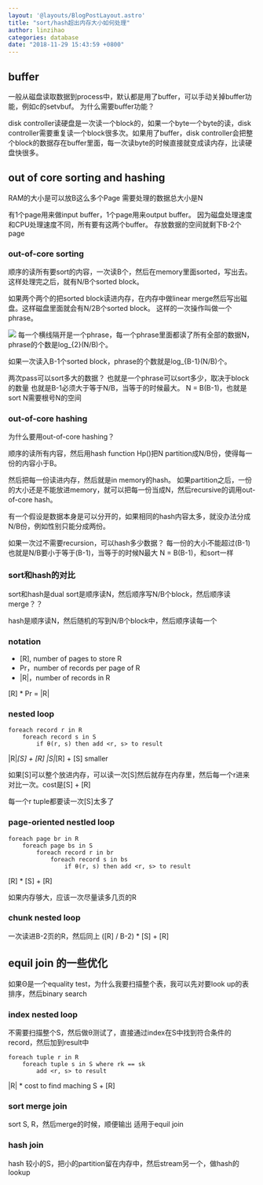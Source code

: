 ```yaml
---
layout: '@layouts/BlogPostLayout.astro'
title: "sort/hash超出内存大小如何处理"
author: linzihao
categories: database
date: "2018-11-29 15:43:59 +0800"
---
```


## buffer
一般从磁盘读取数据到process中，默认都是用了buffer，可以手动关掉buffer功能，例如c的setvbuf。
为什么需要buffer功能？

disk controller读硬盘是一次读一个block的，如果一个byte一个byte的读，disk controller需要重复读一个block很多次。如果用了buffer，disk controller会把整个block的数据存在buffer里面，每一次读byte的时候直接就变成读内存，比读硬盘快很多。

## out of core sorting and hashing
RAM的大小是可以放B这么多个Page
需要处理的数据总大小是N

有1个page用来做input buffer，1个page用来output buffer。
因为磁盘处理速度和CPU处理速度不同，所有要有这两个buffer。
存放数据的空间就剩下B-2个page

### out-of-core sorting
顺序的读所有要sort的内容，一次读B个，然后在memory里面sorted，写出去。
这样处理完之后，就有N/B个sorted block。

如果两个两个的把sorted block读进内存，在内存中做linear merge然后写出磁盘。这样磁盘里面就会有N/2B个sorted block。
这样的一次操作叫做一个phrase。

![](https://i.imgur.com/jWiKLKd.png)
每一个横线隔开是一个phrase，每一个phrase里面都读了所有全部的数据N，phrase的个数是log_{2}(N/B)个。

如果一次读入B-1个sorted block，phrase的个数就是log_{B-1}(N/B)个。

两次pass可以sort多大的数据？
也就是一个phrase可以sort多少，取决于block的数量
也就是B-1必须大于等于N/B，当等于的时候最大。
N = B(B-1)，也就是sort N需要根号N的空间


### out-of-core hashing
为什么要用out-of-core hashing？


顺序的读所有内容，然后用hash function Hp()把N partition成N/B份，使得每一份的内容小于B。

然后把每一份读进内存，然后就是in memory的hash。
如果partition之后，一份的大小还是不能放进memory，就可以把每一份当成N，然后recursive的调用out-of-core hash。

有一个假设是数据本身是可以分开的，如果相同的hash内容太多，就没办法分成N/B份，例如性别只能分成两份。

如果一次过不需要recursion，可以hash多少数据？
每一份的大小不能超过(B-1)
也就是N/B要小于等于(B-1)，当等于的时候N最大
N = B(B-1)，和sort一样


### sort和hash的对比
sort和hash是dual
sort是顺序读N，然后顺序写N/B个block，然后顺序读merge？？

hash是顺序读N，然后随机的写到N/B个block中，然后顺序读每一个


### notation
- [R], number of pages to store R
- Pr，number of records per page of R
- |R|，number of records in R

[R] * Pr = |R|

### nested loop
```
foreach record r in R
	foreach record s in S
		if θ(r, s) then add <r, s> to result
```
|R|*[S] + [R]
|S|*[R] + [S] smaller

如果[S]可以整个放进内存，可以读一次[S]然后就存在内存里，然后每一个r进来对比一次。cost是[S] + [R]

每一个r tuple都要读一次[S]太多了

### page-oriented nestled loop
```
foreach page br in R
	foreach page bs in S
		foreach record r in br
			foreach record s in bs
				if θ(r, s) then add <r, s> to result
```
[R] * [S] + [R]

如果内存够大，应该一次尽量读多几页的R

### chunk nested loop
一次读进B-2页的R，然后同上
([R] / B-2) * [S] + [R]


## equil join 的一些优化
如果Θ是一个equality test，为什么我要扫描整个表，我可以先对要look up的表排序，然后binary search

### index nested loop
不需要扫描整个S，然后做θ测试了，直接通过index在S中找到符合条件的record，然后加到result中
```
foreach tuple r in R
	foreach tuple s in S where rk == sk
		add <r, s> to result
```
|R| * cost to find maching S + [R]

### sort merge join
sort S, R，然后merge的时候，顺便输出
适用于equil join

### hash join
hash 较小的S，把小的partition留在内存中，然后stream另一个，做hash的lookup